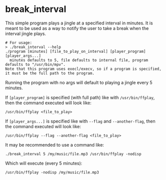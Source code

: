# break\_interval

This simple program plays a jingle at a specified interval in minutes. It is
meant to be used as a way to notify the user to take a break when the interval
jingle plays.

    # For usage:
    > ./break_interval --help
    ./program [minutes] [file_to_play_on_interval] [player_program] [player_args...]
      minutes defaults to 5, file defaults to internal file, program defaults to "/usr/bin/mpv".
    Note that this program uses execl/execv, so if a program is specified, it must be the full path to the program.

Running the program with no args will default to playing a jingle every 5
minutes.

If `[player_program]` is specified (with full path) like with
`/usr/bin/ffplay`, then the command executed will look like:

    /usr/bin/ffplay <file_to_play>

If `[player_args...]` is specified like with `--flag` and `--another-flag`, then
the command executed will look like:

    /usr/bin/ffplay --flag --another-flag <file_to_play>

It may be recommended to use a command like:

    ./break_interval 5 /my/music/file.mp3 /usr/bin/ffplay -nodisp

Which will execute (every 5 minutes):

    /usr/bin/ffplay -nodisp /my/music/file.mp3

